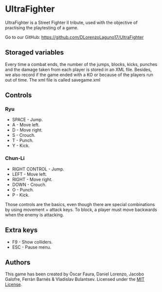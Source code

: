 # UltraFighter

UltraFighter is a Street Fighter II tribute, used with the objective of practising the playtesting of a game. 

Go to our GitHub: https://github.com/DLorenzoLaguno17/UltraFighter

## Storaged variables

Every time a combat ends, the number of the jumps, blocks, kicks, punches and the damage taken from each player is stored in an XML file. Besides, we also record if the game ended with a KO or because of the players run out of time.
The xml file is called savegame.xml

## Controls
### Ryu

* SPACE - Jump.
* A - Move left.
* D - Move right.
* S - Crouch.
* T - Punch.
* Y - Kick.

### Chun-Li

* RIGHT CONTROL - Jump.
* LEFT - Move left.
* RIGHT - Move right.
* DOWN - Crouch.
* O - Punch.
* P - Kick.

Those controls are the basics, even though there are special combinations by using movement + attack keys. To block, a player must move backwards when the enemy is attacking. 

## Extra keys
* F9 - Show colliders.
* ESC - Pause menu.

## Authors

This game has been created by Òscar Faura, Daniel Lorenzo, Jacobo Galofre, Ferràn Barnés & Vladislav Bulantsev.
Licensed under the [MIT License](LICENSE).

